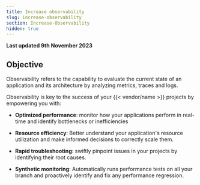```yaml
---
title: Increase observability
slug: increase-observability
section: Increase-Observability
hidden: true
---
```


**Last updated 9th November 2023**



## Objective  

Observability refers to the capability to evaluate the current state of an application and its architecture by analyzing metrics, traces and logs.

Observability is key to the success of your {{< vendor/name >}} projects by empowering you with:

- **Optimized performance**: monitor how your applications perform in real-time and identify bottlenecks or inefficiencies


- **Resource efficiency**: Better understand your application's resource utilization and make informed decisions to correctly scale them.


- **Rapid troubleshooting**: swiftly pinpoint issues in your projects by identifying their root causes.


- **Synthetic monitoring**: Automatically runs performance tests on all your branch and proactively identify and fix any performance regression.

